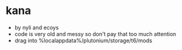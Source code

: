 # kana

- by nyli and ecoys
- code is very old and messy so don't pay that too much attention
- drag into %localappdata%/plutonium/storage/t6/mods

